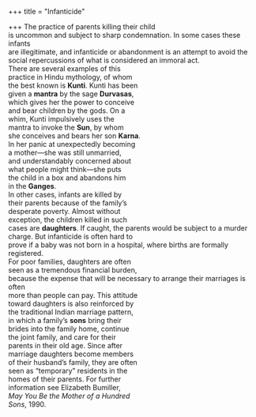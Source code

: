 +++
title = "Infanticide"

+++
The practice of parents killing their child  
is uncommon and subject to sharp condemnation. In some cases these infants  
are illegitimate, and infanticide or abandonment is an attempt to avoid the  
social repercussions of what is considered an immoral act.  
There are several examples of this  
practice in Hindu mythology, of whom  
the best known is **Kunti**. Kunti has been  
given a **mantra** by the sage **Durvasas**,  
which gives her the power to conceive  
and bear children by the gods. On a  
whim, Kunti impulsively uses the  
mantra to invoke the **Sun**, by whom  
she conceives and bears her son **Karna**.  
In her panic at unexpectedly becoming  
a mother—she was still unmarried,  
and understandably concerned about  
what people might think—she puts  
the child in a box and abandons him  
in the **Ganges**.  
In other cases, infants are killed by  
their parents because of the family’s  
desperate poverty. Almost without  
exception, the children killed in such  
cases are **daughters**. If caught, the parents would be subject to a murder  
charge. But infanticide is often hard to  
prove if a baby was not born in a hospital, where births are formally registered.  
For poor families, daughters are often  
seen as a tremendous financial burden,  
because the expense that will be necessary to arrange their marriages is often  
more than people can pay. This attitude  
toward daughters is also reinforced by  
the traditional Indian marriage pattern,  
in which a family’s **sons** bring their  
brides into the family home, continue  
the joint family, and care for their  
parents in their old age. Since after  
marriage daughters become members  
of their husband’s family, they are often  
seen as “temporary” residents in the  
homes of their parents. For further  
information see Elizabeth Bumiller,  
*May You Be the Mother of a Hundred*  
*Sons*, 1990.